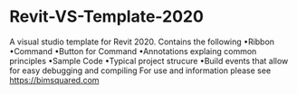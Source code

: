 # Revit-VS-Template-2020
A visual studio template for Revit 2020. Contains the following
•Ribbon
•Command
•Button for Command
•Annotations explaing common principles
•Sample Code
•Typical project strucure
•Build events that allow for easy debugging and compiling
For use and information please see https://bimsquared.com
